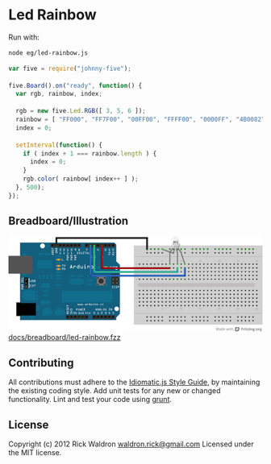 # Led Rainbow

Run with:
```bash
node eg/led-rainbow.js
```


```javascript
var five = require("johnny-five");

five.Board().on("ready", function() {
  var rgb, rainbow, index;

  rgb = new five.Led.RGB([ 3, 5, 6 ]);
  rainbow = [ "FF000", "FF7F00", "00FF00", "FFFF00", "0000FF", "4B0082", "8F00FF" ];
  index = 0;

  setInterval(function() {
    if ( index + 1 === rainbow.length ) {
      index = 0;
    }
    rgb.color( rainbow[ index++ ] );
  }, 500);
});

```


## Breadboard/Illustration


![docs/breadboard/led-rainbow.png](breadboard/led-rainbow.png)
[docs/breadboard/led-rainbow.fzz](breadboard/led-rainbow.fzz)









## Contributing
All contributions must adhere to the [Idiomatic.js Style Guide](https://github.com/rwldrn/idiomatic.js),
by maintaining the existing coding style. Add unit tests for any new or changed functionality. Lint and test your code using [grunt](https://github.com/cowboy/grunt).

## License
Copyright (c) 2012 Rick Waldron <waldron.rick@gmail.com>
Licensed under the MIT license.
